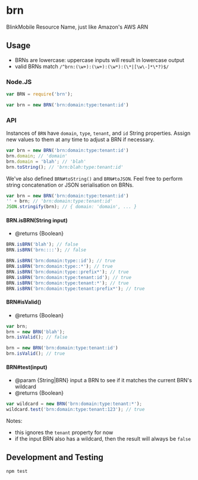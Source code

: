 # brn

BlinkMobile Resource Name, just like Amazon's AWS ARN

## Usage

- BRNs are lowercase: uppercase inputs will result in lowercase output
- valid BRNs match `/^brn:(\w+):(\w+):(\w*):(\*|[\w\-]*\*?)$/`

### Node.JS

```javascript
var BRN = require('brn');

var brn = new BRN('brn:domain:type:tenant:id')
```

### API

Instances of `BRN` have `domain`, `type`, `tenant`, and `id` String properties.
Assign new values to them at any time to adjust a BRN if necessary.

```javascript
var brn = new BRN('brn:domain:type:tenant:id')
brn.domain; // 'domain'
brn.domain = 'blah'; // 'blah'
brn.toString(); // 'brn:blah:type:tenant:id'
```

We've also defined `BRN#toString()` and `BRN#toJSON`. Feel free to perform
string concatenation or JSON serialisation on BRNs.

```javascript
var brn = new BRN('brn:domain:type:tenant:id')
'' + brn; // 'brn:domain:type:tenant:id'
JSON.stringify(brn); // { domain: 'domain', ... }
```

#### BRN.isBRN(String input)

- @returns {Boolean}

```javascript
BRN.isBRN('blah'); // false
BRN.isBRN('brn::::'); // false

BRN.isBRN('brn:domain:type::id'); // true
BRN.isBRN('brn:domain:type::*'); // true
BRN.isBRN('brn:domain:type::prefix*'); // true
BRN.isBRN('brn:domain:type:tenant:id'); // true
BRN.isBRN('brn:domain:type:tenant:*'); // true
BRN.isBRN('brn:domain:type:tenant:prefix*'); // true
```

#### BRN#isValid()

- @returns {Boolean}

```javascript
var brn;
brn = new BRN('blah');
brn.isValid(); // false

brn = new BRN('brn:domain:type:tenant:id')
brn.isValid(); // true
```

#### BRN#test(input)

- @param {String|BRN} input a BRN to see if it matches the current BRN's wildcard
- @returns {Boolean}

```javascript
var wildcard = new BRN('brn:domain:type:tenant:*');
wildcard.test('brn:domain:type:tenant:123'); // true
```

Notes:
- this ignores the `tenant` property for now
- if the input BRN also has a wildcard, then the result will always be `false`

## Development and Testing

```shell
npm test
```
